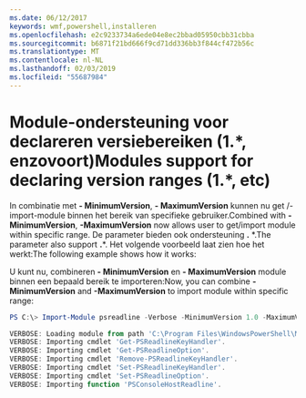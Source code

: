 ```yaml
---
ms.date: 06/12/2017
keywords: wmf,powershell,installeren
ms.openlocfilehash: e2c9233734a6ede04e8ec2bbad05950cbb31cbba
ms.sourcegitcommit: b6871f21bd666f9cd71dd336bb3f844cf472b56c
ms.translationtype: MT
ms.contentlocale: nl-NL
ms.lasthandoff: 02/03/2019
ms.locfileid: "55687984"
---
```

# <a name="modules-support-for-declaring-version-ranges-1-etc"></a><span data-ttu-id="0e4f0-102">Module-ondersteuning voor declareren versiebereiken (1.\*, enzovoort)</span><span class="sxs-lookup"><span data-stu-id="0e4f0-102">Modules support for declaring version ranges (1.\*, etc)</span></span>
<span data-ttu-id="0e4f0-103">In combinatie met **- MinimumVersion**, **- MaximumVersion** kunnen nu get /-import-module binnen het bereik van specifieke gebruiker.</span><span class="sxs-lookup"><span data-stu-id="0e4f0-103">Combined with **-MinimumVersion**, **-MaximumVersion** now allows user to get/import module within specific range.</span></span> <span data-ttu-id="0e4f0-104">De parameter bieden ook ondersteuning **.** \*.</span><span class="sxs-lookup"><span data-stu-id="0e4f0-104">The parameter also support **.**\*.</span></span> <span data-ttu-id="0e4f0-105">Het volgende voorbeeld laat zien hoe het werkt:</span><span class="sxs-lookup"><span data-stu-id="0e4f0-105">The following example shows how it works:</span></span>

<span data-ttu-id="0e4f0-106">U kunt nu, combineren **- MinimumVersion** en **- MaximumVersion** module binnen een bepaald bereik te importeren:</span><span class="sxs-lookup"><span data-stu-id="0e4f0-106">Now, you can combine **-MinimumVersion** and **-MaximumVersion** to import module within specific range:</span></span>

```powershell
PS C:\> Import-Module psreadline -Verbose -MinimumVersion 1.0 -MaximumVersion 1.2.*

VERBOSE: Loading module from path 'C:\Program Files\WindowsPowerShell\Modules\psreadline\1.1\psreadline.psd1'.
VERBOSE: Importing cmdlet 'Get-PSReadlineKeyHandler'.
VERBOSE: Importing cmdlet 'Get-PSReadlineOption'.
VERBOSE: Importing cmdlet 'Remove-PSReadlineKeyHandler'.
VERBOSE: Importing cmdlet 'Set-PSReadlineKeyHandler'.
VERBOSE: Importing cmdlet 'Set-PSReadlineOption'.
VERBOSE: Importing function 'PSConsoleHostReadline'.
```
